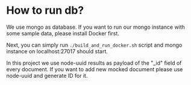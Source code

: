# How to run db?

We use mongo as database. If you want to run our mongo instance with some sample data, please
install Docker first.

Next, you can simply run `./build_and_run_docker.sh` script and mongo instance on localhost:27017
should start.

In this project we use node-uuid results as payload of the "_id" field of every document. If you want to add
new mocked document please use node-uuid and generate ID for it.
